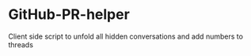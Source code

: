 # GitHub-PR-helper
Client side script to unfold all hidden conversations and add numbers to threads
